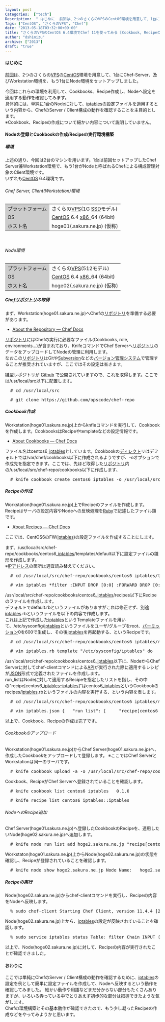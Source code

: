 ```yaml
---
layout: post
Categories:  ["tech"]
Description:  " はじめに  前回は、2つのさくらのVPSのCentOS環境を用意して、1台にChef-Server、及びWorkstation環境を、もう1台にNode環境をセットアップしました。   今回はこれらの環境を利用して、Cookbooks、R"
Tags: ["CentOS", "さくらのVPS", "Chef"]
date: "2013-05-18T03:32:00+09:00"
title: "さくらのVPSのCentOS 6.4環境でChef 11を使ってみる [Cookbook, Recipeの作成,  Nodeへの設定反映]"
author: "dshimizu"
archive: ["2013"]
draft: "true"
---
```


<body>
<h4>はじめに</h4>
<p><a href="http://kanjuku-tomato.blogspot.jp/2013/04/vpscentos-64chef-11-server-workstation.html">前回</a>は、2つのさくらの<a class="keyword" href="http://d.hatena.ne.jp/keyword/VPS">VPS</a>の<a class="keyword" href="http://d.hatena.ne.jp/keyword/CentOS">CentOS</a>環境を用意して、1台にChef-Server、及びWorkstation環境を、もう1台にNode環境をセットアップしました。 </p>
<a name="more"></a><p>今回はこれらの環境を利用して、Cookbooks、Recipe作成し、Nodeへ設定を適用する動作を確認してみます。<br>具体的には、単純に1台のNodeに対して、<a class="keyword" href="http://d.hatena.ne.jp/keyword/iptables">iptables</a>の設定ファイルを適用するという内容から、ChefのServer / Client構成の動作を確認することを主目的とします。<br>※Cookbook、Recipeの作成について細かい内容について説明していません。 </p> <h4>Nodeの登録とCookbookの作成/Recipeの実行環境構築</h4>
<h5>環境</h5>
<p>上述の通り、今回は2台のマシンを用います。1台は前回セットアップしたChef Server兼Workstation環境で、もう1台がNodeと呼ばれるChefによる構成管理対象のClient環境です。<br>いずれも<a class="keyword" href="http://d.hatena.ne.jp/keyword/CentOS">CentOS</a> 6.4環境です。 </p>
<h6>Chef Server, Client(Workstation)環境</h6>
<table>  <tr>    <td bgcolor="#cccccc">プラットフォーム</td>    <td>さくらの<a class="keyword" href="http://d.hatena.ne.jp/keyword/VPS">VPS</a>(1G <a class="keyword" href="http://d.hatena.ne.jp/keyword/SSD">SSD</a>モデル)</td>  </tr>  <tr>    <td bgcolor="#cccccc">OS</td>    <td>
<a class="keyword" href="http://d.hatena.ne.jp/keyword/CentOS">CentOS</a> 6.4 <a class="keyword" href="http://d.hatena.ne.jp/keyword/x86">x86</a>_64 (64bit)</td>  </tr>  <tr>    <td bgcolor="#cccccc">ホスト名</td>    <td>hoge01(.sakura.ne.jp) (仮称)</td>  </tr>
</table>
<br><h6>Node環境</h6>
<table>
<tr>  <td bgcolor="#cccccc">プラットフォーム</td>  <td>さくらの<a class="keyword" href="http://d.hatena.ne.jp/keyword/VPS">VPS</a>(512モデル)</td>
</tr>
<tr>  <td bgcolor="#cccccc">OS</td>  <td>
<a class="keyword" href="http://d.hatena.ne.jp/keyword/CentOS">CentOS</a> 6.4 <a class="keyword" href="http://d.hatena.ne.jp/keyword/x86">x86</a>_64 (64bit)</td>
</tr>
<tr>  <td bgcolor="#cccccc">ホスト名</td>  <td>hoge02(.sakura.ne.jp) (仮称)</td>
</tr>
</table> <h5>Chef<a class="keyword" href="http://d.hatena.ne.jp/keyword/%A5%EA%A5%DD%A5%B8%A5%C8%A5%EA">リポジトリ</a>の取得</h5>
<p>まず、Workstation(hoge01.sakura.ne.jp)へChefの<a class="keyword" href="http://d.hatena.ne.jp/keyword/%A5%EA%A5%DD%A5%B8%A5%C8%A5%EA">リポジトリ</a>を準備する必要があります。 </p>
<ul>  <li><a href="http://docs.opscode.com/essentials_repository.html">About the Repository — Chef Docs</a></li>
</ul>
<p><a class="keyword" href="http://d.hatena.ne.jp/keyword/%A5%EA%A5%DD%A5%B8%A5%C8%A5%EA">リポジトリ</a>にはChefの実行に必要なファイル(Cookbooks, role, environments…)が含まれており、KnifeコマンドでChef Serverへ<a class="keyword" href="http://d.hatena.ne.jp/keyword/%A5%EA%A5%DD%A5%B8%A5%C8%A5%EA">リポジトリ</a>のデータをアップロードしてNodeの管理に利用します。<br>なおこの<a class="keyword" href="http://d.hatena.ne.jp/keyword/%A5%EA%A5%DD%A5%B8%A5%C8%A5%EA">リポジトリ</a>はGitや<a class="keyword" href="http://d.hatena.ne.jp/keyword/Subversion">Subversion</a>などの<a class="keyword" href="http://d.hatena.ne.jp/keyword/%A5%D0%A1%BC%A5%B8%A5%E7%A5%F3%B4%C9%CD%FD%A5%B7%A5%B9%A5%C6%A5%E0">バージョン管理システム</a>で管理することが推奨されていますが、ここではその設定は省きます。 </p>
<p>雛型レポジトリが <a class="keyword" href="http://d.hatena.ne.jp/keyword/Github">Github</a> で公開されていますので、これを取得します。ここでは/usr/local/src以下に配置します。 </p>
<pre class="terminal">  # cd /usr/local/src  
</pre>
<pre class="terminal">  # git clone https://github.com/opscode/chef-repo  </pre> <h5>Cookbook作成</h5>
<p>Workstation(hoge01.sakura.ne.jp)上からknfieコマンドを実行して、Cookbookを作成します。CookbooksはRecipeやtemplateなどの設定情報です。<br></p>
<ul>  <li><a href="http://docs.opscode.com/essentials_cookbooks.html">About Cookbooks — Chef Docs</a></li>
</ul>
<p>ファイル名はcentos6_<a class="keyword" href="http://d.hatena.ne.jp/keyword/iptables">iptables</a>としています。Cookbookの<a class="keyword" href="http://d.hatena.ne.jp/keyword/%A5%C7%A5%A3%A5%EC%A5%AF%A5%C8">ディレクト</a>リはデフォルトでは/var/chef/cookbooks以下に作成されるようですが、-oオプションで作成先を指定できます。ここでは、先ほど取得した<a class="keyword" href="http://d.hatena.ne.jp/keyword/%A5%EA%A5%DD%A5%B8%A5%C8%A5%EA">リポジトリ</a>内の/usr/local/src/chef-repo/cookbooks以下に作成します、 </p>
<pre class="terminal">  # knife cookbook create centos6_iptables -o /usr/local/src/chef-repo/cookbooks ** Creating cookbook centos6_iptables ** Creating README for cookbook: centos6_iptables ** Creating CHANGELOG for cookbook: centos6_iptables ** Creating metadata for cookbook: centos6_iptables  </pre> <h5>Recipeの作成</h5>
<p>Workstation(hoge01.sakura.ne.jp)上でRecipeのファイルを作成します。Recipeはサーバの設定内容やNodeへの反映処理を<a class="keyword" href="http://d.hatena.ne.jp/keyword/Ruby">Ruby</a>で記述したファイル類です。 </p>
<ul>  <li><a href="http://docs.opscode.com/essentials_cookbook_recipes.html">About Recipes — Chef Docs</a></li>
</ul>
<p>ここでは、CentOS6のFW(<a class="keyword" href="http://d.hatena.ne.jp/keyword/iptables">iptables</a>)の設定ファイルを作成することにします。 </p>
<p>まず、/usr/local/src/chef-repo/cookbooks/centos6_<a class="keyword" href="http://d.hatena.ne.jp/keyword/iptables">iptables</a>/templates/default以下に設定ファイルの雛形を作成します。<br>※<a class="keyword" href="http://d.hatena.ne.jp/keyword/IP%A5%A2%A5%C9%A5%EC%A5%B9">IPアドレス</a>の箇所は適宜読み替えてください。 </p>
<pre class="terminal">  # cd /usr/local/src/chef-repo/cookbooks/centos6_iptables/templates/default  
</pre>
<pre class="terminal">  # vim iptables *filter :INPUT DROP [0:0] :FORWARD DROP [0:0] :OUTPUT ACCEPT [88:5535] :LOG_PINGDEATH - [0:0] -A INPUT -i lo -j ACCEPT -A INPUT -s XXX.XXX.XXX.0/23 -j ACCEPT -A INPUT -m state --state RELATED,ESTABLISHED -j ACCEPT -A INPUT -f -j LOG --log-prefix "[IPTABLES FRAGMENT] : " -A INPUT -f -j DROP -A INPUT ! -s XXX.XXX.XXX.0/23 -p tcp -m multiport --dports 135,137,138,139,445 -j DROP -A INPUT ! -s XXX.XXX.XXX.0/23 -p udp -m multiport --dports 135,137,138,139,445 -j DROP -A INPUT -p icmp -m icmp --icmp-type 8 -j LOG_PINGDEATH -A INPUT -d 255.255.255.255/32 -j DROP -A INPUT -d 224.0.0.1/32 -j DROP -A INPUT -p tcp -m tcp --dport 22 -j ACCEPT -A INPUT -p tcp -m tcp --dport 80 -j ACCEPT -A INPUT -p tcp -m tcp --dport 443 -j ACCEPT -A INPUT -m limit --limit 1/sec -j LOG --log-prefix "[IPTABLES INPUT] : " -A INPUT -j DROP -A INPUT -s 10.0.0.0/8 -i eth0 -j DROP -A INPUT -s 172.16.0.0/12 -i eth0 -j DROP -A INPUT -s 192.168.0.0/16 -i eth0 -j DROP -A INPUT -d 10.0.0.0/8 -i eth0 -j DROP -A INPUT -d 172.16.0.0/12 -i eth0 -j DROP -A INPUT -d 192.168.0.0/16 -i eth0 -j DROP -A INPUT -d 255.255.255.255/32 -i eth0 -j DROP -A INPUT -d 224.0.0.1/32 -i eth0 -j DROP -A FORWARD -m limit --limit 1/sec -j LOG --log-prefix "[IPTABLES FORWARD] : " -A FORWARD -j DROP -A OUTPUT ! -d XXX.XXX.XXX.0/23 -p tcp -m multiport --sports 135,137,138,139,445 -j DROP -A OUTPUT ! -d XXX.XXX.XXX.0/23 -p udp -m multiport --sports 135,137,138,139,445 -j DROP -A LOG_PINGDEATH -m limit --limit 1/sec --limit-burst 4 -j ACCEPT -A LOG_PINGDEATH -j LOG --log-prefix "[IPTABLES PINGDEATH] : " -A LOG_PINGDEATH -j DROP COMMIT  
</pre>
<p>/usr/local/src/chef-repo/cookbooks/centos6_<a class="keyword" href="http://d.hatena.ne.jp/keyword/iptables">iptables</a>/recipes以下にRecipeのファイルを作成します。<br>デフォルトでdefault.rbというファイルがありますがこれは修正せず、別途<a class="keyword" href="http://d.hatena.ne.jp/keyword/iptables">iptables</a>.rbというファイルを以下の内容で作成します。<br>これは上記で作成した<a class="keyword" href="http://d.hatena.ne.jp/keyword/iptables">iptables</a>というTemplateファイルを用いて、/etc/sysconfig/<a class="keyword" href="http://d.hatena.ne.jp/keyword/iptables">iptables</a>というファイルをユーザ/グループをroot、<a class="keyword" href="http://d.hatena.ne.jp/keyword/%A5%D1%A1%BC%A5%DF%A5%C3%A5%B7%A5%E7%A5%F3">パーミッション</a>0を600で生成し、その後<a class="keyword" href="http://d.hatena.ne.jp/keyword/iptables">iptables</a>を再起動する、というRecipeです。 </p>
<pre class="terminal">  # cd /usr/local/src/chef-repo/cookbooks/centos6_iptables/recipes  
</pre>
<pre class="terminal">  # vim iptables.rb template "/etc/sysconfig/iptables" do   source "iptables"   group "root"   owner "root"   mode "0600" end  service "iptables" do   supports :status =&gt; true, :restart =&gt; true   action [ :enable, :start ] end  
</pre>
<p>/usr/local/src/chef-repo/cookbooks/centos6_<a class="keyword" href="http://d.hatena.ne.jp/keyword/iptables">iptables</a>以下に、NodeからChef Serverに対してchef-clientコマンドによる<a class="keyword" href="http://d.hatena.ne.jp/keyword/API">API</a>が実行された際に適用するレシピが<a class="keyword" href="http://d.hatena.ne.jp/keyword/JSON">JSON</a>形式で定義されたファイルを作成します。<br>run_listはNodeに対して適用するRecipeを指定したリストを指し、その中の"recipe[centos6_<a class="keyword" href="http://d.hatena.ne.jp/keyword/iptables">iptables</a>::<a class="keyword" href="http://d.hatena.ne.jp/keyword/iptables">iptables</a>]"はcentos6_<a class="keyword" href="http://d.hatena.ne.jp/keyword/iptables">iptables</a>というCookbookのrecipes/<a class="keyword" href="http://d.hatena.ne.jp/keyword/iptables">iptables</a>.rbというファイルの内容を実行する、という内容を表します。 </p>
<pre class="terminal">  # cd /usr/local/src/chef-repo/cookbooks/centos6_iptables/recipes  
</pre>
<pre class="terminal">  # vim iptables.json {   "run_list": [     "recipe[centos6_iptables::iptables]"   ] }  
</pre>
<p>以上で、Cookbook、Recipeの作成は完了です。 </p>
<h6>Cookbookのアップロード</h6>
<p>Workstation(hoge01.sakura.ne.jp)からChef Server(hoge01.sakura.ne.jp)へ、作成したCookbookをアップロードして登録します。 ※ここではChef ServerとWorkstationは同一のサーバです。 </p>
<pre class="terminal">  # knife cookbook upload -a -o /usr/local/src/chef-repo/cookbooks Uploading centos6_iptables [0.1.2] Uploaded all cookbooks.  </pre>Cookbook、RecipeがChef Serverへ登録されていることを確認します。 <pre class="terminal">  # knife cookbook list centos6_iptables   0.1.0  
</pre>
<pre class="terminal">  # knife recipe list centos6_iptables::iptables  </pre> <h6>NodeへのRecipe追加</h6>
<p>Chef Server(hoge01.sakura.ne.jp)へ登録したCookbookのRecipeを、適用したいNode(hoge02.sakura.ne.jp)へ追加します。 </p>
<pre class="terminal">  # knife node run_list add hoge2.sakura.ne.jp "recipe[centos6_iptables::iptables]" hoge2.sakura.ne.jp:   run_list:     recipe[centos6_iptables]     recipe[centos6_iptables::iptables]  
</pre>
<p>Workstaton(hoge01.sakura.ne.jp)上からNode(hoge02.sakura.ne.jp)の状態を確認し、Recipeが登録されていることを確認します。 </p>
<pre class="terminal">  # knife node show hoge2.sakura.ne.jp Node Name:   hoge2.sakura.ne.jp Environment: _default FQDN:        hoge2.sakura.ne.jp IP:          XXX.XXX.XXX.XXX Run List:    recipe[centos6_iptables::iptables] Roles: Recipes:    centos6_iptables::iptables Platform:    centos 6.4 Tags:  </pre> <h5>Recipeの実行</h5>
<p>Node(hoge02.sakura.ne.jp)からchef-clientコマンドを実行し、Recipeの内容をNodeへ反映します。 </p>
<pre class="terminal">  % sudo chef-client Starting Chef Client, version 11.4.4 [2013-05-18T02:30:12+09:00] INFO: *** Chef 11.4.4 *** [2013-05-18T02:30:12+09:00] INFO: [inet6] no default interface, picking the first ipaddress [2013-05-18T02:30:13+09:00] INFO: Run List is [recipe[centos6_iptables], recipe[centos6_iptables::iptables]] [2013-05-18T02:30:13+09:00] INFO: Run List expands to [centos6_iptables, centos6_iptables::iptables] [2013-05-18T02:30:13+09:00] INFO: Starting Chef Run for hoge2.sakura.ne.jp [2013-05-18T02:30:13+09:00] INFO: Running start handlers [2013-05-18T02:30:13+09:00] INFO: Start handlers complete. resolving cookbooks for run list: ["centos6_iptables", "centos6_iptables::iptables"] [2013-05-18T02:30:13+09:00] INFO: Loading cookbooks [centos6_iptables] Synchronizing Cookbooks:   - centos6_iptables Compiling Cookbooks... Converging 2 resources Recipe: centos6_iptables::iptables   * template[/etc/sysconfig/iptables] action create[2013-05-18T02:30:13+09:00] INFO: Processing template[/etc/sysconfig/iptables] action create (centos6_iptables::iptables line 1) [2013-05-18T02:30:13+09:00] INFO: template[/etc/sysconfig/iptables] updated content [2013-05-18T02:30:13+09:00] INFO: template[/etc/sysconfig/iptables] owner changed to 0 [2013-05-18T02:30:13+09:00] INFO: template[/etc/sysconfig/iptables] group changed to 0 [2013-05-18T02:30:13+09:00] INFO: template[/etc/sysconfig/iptables] mode changed to 600      - create template[/etc/sysconfig/iptables]         --- /tmp/chef-tempfile20130518-17671-jz7mdd     2013-05-18 02:30:13.497129975 +0900         +++ /tmp/chef-rendered-template20130518-17671-19zoijp   2013-05-18 02:30:13.497129975 +0900         @@ -0,0 +1,57 @@         +*filter         +:INPUT DROP [0:0]         +:FORWARD DROP [0:0]         +:OUTPUT ACCEPT [88:5535]         +:LOG_PINGDEATH - [0:0]         +-A INPUT -i lo -j ACCEPT         +-A INPUT -s XXX.XXX.XXX.0/23 -j ACCEPT         +-A INPUT -m state --state RELATED,ESTABLISHED -j ACCEPT         +-A INPUT -f -j LOG --log-prefix "[IPTABLES FRAGMENT] : "         +-A INPUT -f -j DROP         +-A INPUT ! -s XXX.XXX.XXX.0/23 -p tcp -m multiport --dports 135,137,138,139,445 -j DROP         +-A INPUT ! -s XXX.XXX.XXX.0/23 -p udp -m multiport --dports 135,137,138,139,445 -j DROP         +-A INPUT -p icmp -m icmp --icmp-type 8 -j LOG_PINGDEATH         +-A INPUT -d 255.255.255.255/32 -j DROP         +-A INPUT -d 224.0.0.1/32 -j DROP         +-A INPUT -p tcp -m tcp --dport 22 -j ACCEPT         +-A INPUT -p tcp -m tcp --dport 80 -j ACCEPT         +-A INPUT -p tcp -m tcp --dport 443 -j ACCEPT         +-A INPUT -m limit --limit 1/sec -j LOG --log-prefix "[IPTABLES INPUT] : "         +-A INPUT -j DROP         +-A INPUT -s 10.0.0.0/8 -i eth0 -j DROP         +-A INPUT -s 172.16.0.0/12 -i eth0 -j DROP         +-A INPUT -s 192.168.0.0/16 -i eth0 -j DROP         +-A INPUT -d 10.0.0.0/8 -i eth0 -j DROP         +-A INPUT -d 172.16.0.0/12 -i eth0 -j DROP         +-A INPUT -d 192.168.0.0/16 -i eth0 -j DROP         +-A INPUT -d 255.255.255.255/32 -i eth0 -j DROP         +-A INPUT -d 224.0.0.1/32 -i eth0 -j DROP         +-A FORWARD -m limit --limit 1/sec -j LOG --log-prefix "[IPTABLES FORWARD] : "         +-A FORWARD -j DROP         +-A OUTPUT ! -d XXX.XXX.XXX.0/23 -p tcp -m multiport --sports 135,137,138,139,445 -j DROP         +-A OUTPUT ! -d XXX.XXX.XXX.0/23 -p udp -m multiport --sports 135,137,138,139,445 -j DROP         +-A LOG_PINGDEATH -m limit --limit 1/sec --limit-burst 4 -j ACCEPT         +-A LOG_PINGDEATH -j LOG --log-prefix "[IPTABLES PINGDEATH] : "         +-A LOG_PINGDEATH -j DROP         +COMMIT    * service[iptables] action enable[2013-05-18T02:30:13+09:00] INFO: Processing service[iptables] action enable (centos6_iptables::iptables line 8)  (up to date)   * service[iptables] action restart[2013-05-18T02:30:13+09:00] INFO: Processing service[iptables] action restart (centos6_iptables::iptables line 8) [2013-05-18T02:30:15+09:00] INFO: service[iptables] restarted      - restart service service[iptables]  [2013-05-18T02:30:15+09:00] INFO: Chef Run complete in 1.948886938 seconds [2013-05-18T02:30:15+09:00] INFO: Running report handlers [2013-05-18T02:30:15+09:00] INFO: Report handlers complete Chef Client finished, 2 resources updated  
</pre>
<p>Node(hoge02.sakura.ne.jp)上から、<a class="keyword" href="http://d.hatena.ne.jp/keyword/iptables">iptables</a>の設定が反映されていることを確認します。 </p>
<pre class="terminal">  % sudo service iptables status Table: filter Chain INPUT (policy DROP) num  target     prot opt source               destination 1    ACCEPT     all  --  0.0.0.0/0            0.0.0.0/0 2    ACCEPT     all  --  XXX.XXX.XXX.0/23      0.0.0.0/0 3    ACCEPT     all  --  0.0.0.0/0            0.0.0.0/0           state RELATED,ESTABLISHED 4    LOG        all  -f  0.0.0.0/0            0.0.0.0/0           LOG flags 0 level 4 prefix `[IPTABLES FRAGMENT] : ' 5    DROP       all  -f  0.0.0.0/0            0.0.0.0/0 6    DROP       tcp  -- !XXX.XXX.XXX.0/23      0.0.0.0/0           multiport dports 135,137,138,139,445 7    DROP       udp  -- !XXX.XXX.XXX.0/23      0.0.0.0/0           multiport dports 135,137,138,139,445 8    LOG_PINGDEATH  icmp --  0.0.0.0/0            0.0.0.0/0           icmp type 8 9    DROP       all  --  0.0.0.0/0            255.255.255.255 10   DROP       all  --  0.0.0.0/0            224.0.0.1 11   ACCEPT     tcp  --  0.0.0.0/0            0.0.0.0/0           tcp dpt:22 12   ACCEPT     tcp  --  0.0.0.0/0            0.0.0.0/0           tcp dpt:80 13   ACCEPT     tcp  --  0.0.0.0/0            0.0.0.0/0           tcp dpt:443 14   LOG        all  --  0.0.0.0/0            0.0.0.0/0           limit: avg 1/sec burst 5 LOG flags 0 level 4 prefix `[IPTABLES INPUT] : ' 15   DROP       all  --  0.0.0.0/0            0.0.0.0/0 16   DROP       all  --  10.0.0.0/8           0.0.0.0/0 17   DROP       all  --  172.16.0.0/12        0.0.0.0/0 18   DROP       all  --  192.168.0.0/16       0.0.0.0/0 19   DROP       all  --  0.0.0.0/0            10.0.0.0/8 20   DROP       all  --  0.0.0.0/0            172.16.0.0/12 21   DROP       all  --  0.0.0.0/0            192.168.0.0/16 22   DROP       all  --  0.0.0.0/0            255.255.255.255 23   DROP       all  --  0.0.0.0/0            224.0.0.1  Chain FORWARD (policy DROP) num  target     prot opt source               destination 1    LOG        all  --  0.0.0.0/0            0.0.0.0/0           limit: avg 1/sec burst 5 LOG flags 0 level 4 prefix `[IPTABLES FORWARD] : ' 2    DROP       all  --  0.0.0.0/0            0.0.0.0/0  Chain OUTPUT (policy ACCEPT) num  target     prot opt source               destination 1    DROP       tcp  --  0.0.0.0/0           !XXX.XXX.XXX.0/23     multiport sports 135,137,138,139,445 2    DROP       udp  --  0.0.0.0/0           !XXX.XXX.XXX.0/23     multiport sports 135,137,138,139,445  Chain LOG_PINGDEATH (1 references) num  target     prot opt source               destination 1    ACCEPT     all  --  0.0.0.0/0            0.0.0.0/0           limit: avg 1/sec burst 4 2    LOG        all  --  0.0.0.0/0            0.0.0.0/0           LOG flags 0 level 4 prefix `[IPTABLES PINGDEATH] : ' 3    DROP       all  --  0.0.0.0/0            0.0.0.0/0   
</pre>
<p>以上で、Node(hoge02.sakura.ne.jp)に対して、Recipeの内容が実行されたことが確認できました。 </p>
<h4>おわりに</h4>
<p>ここでは単純にChefのServer / Client構成の動作を確認するために、<a class="keyword" href="http://d.hatena.ne.jp/keyword/iptables">iptables</a>の設定を例として簡単に設定ファイルを作成して、Nodeへ反映するという動作を確認してみました。 細かい動作や用語などまだ分からない部分もたくさんありますが、いろいろ弄っている中でとりあえず初歩的な部分は把握できたような気がします。<br>Chefの環境構築とその基本動作が確認できたので、もう少し凝ったRecipeの作成などをやってみようかと思います。 </p>
</body>

<!-- more -->


